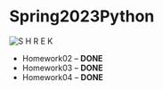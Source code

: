 # Spring2023Python

![S H R E K](/coolgif.gif)

- Homework02 – **DONE**
- Homework03 – **DONE**
- Homework04 – **DONE**
